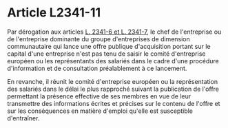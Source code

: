# Article L2341-11

Par dérogation aux articles [L. 2341-6 et L. 2341-7][1], le chef de l'entreprise ou de l'entreprise dominante du groupe d'entreprises de dimension communautaire qui lance une offre publique d'acquisition portant sur le capital d'une entreprise n'est pas tenu de saisir le comité d'entreprise européen ou les représentants des salariés dans le cadre d'une procédure d'information et de consultation préalablement à ce lancement. 


  
  
En revanche, il réunit le comité d'entreprise européen ou la représentation des salariés dans le délai le plus rapproché suivant la publication de l'offre permettant la présence effective de ses membres en vue de leur transmettre des informations écrites et précises sur le contenu de l'offre et sur les conséquences en matière d'emploi qu'elle est susceptible d'entraîner.

 [1]: /affichCodeArticle.do?cidTexte=LEGITEXT000006072050&idArticle=LEGIARTI000006902157&dateTexte=&categorieLien=cid